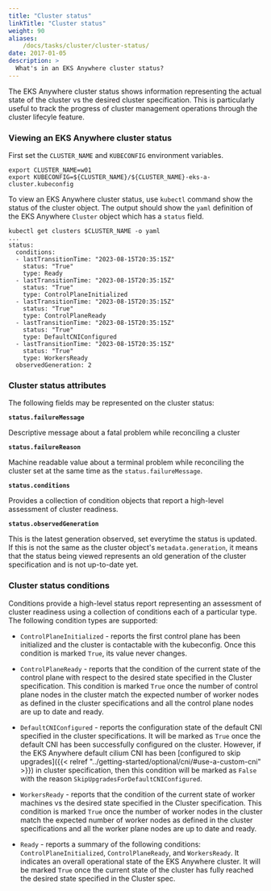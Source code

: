 ```yaml
---
title: "Cluster status"
linkTitle: "Cluster status"
weight: 90
aliases:
    /docs/tasks/cluster/cluster-status/
date: 2017-01-05
description: >
  What's in an EKS Anywhere cluster status?
---
```


The EKS Anywhere cluster status shows information representing the actual state of the cluster vs the desired cluster specification. This is particularly useful to track the progress of cluster management operations through the cluster lifecyle feature.

### Viewing an EKS Anywhere cluster status

First set the `CLUSTER_NAME` and `KUBECONFIG` environment variables.

```
export CLUSTER_NAME=w01
export KUBECONFIG=${CLUSTER_NAME}/${CLUSTER_NAME}-eks-a-cluster.kubeconfig
```

To view an EKS Anywhere cluster status, use `kubectl` command show the status of the cluster object.
The output should show the `yaml` definition of the EKS Anywhere `Cluster` object which has a `status` field.

```
kubectl get clusters $CLUSTER_NAME -o yaml
...
status:
  conditions:
  - lastTransitionTime: "2023-08-15T20:35:15Z"
    status: "True"
    type: Ready
  - lastTransitionTime: "2023-08-15T20:35:15Z"
    status: "True"
    type: ControlPlaneInitialized
  - lastTransitionTime: "2023-08-15T20:35:15Z"
    status: "True"
    type: ControlPlaneReady
  - lastTransitionTime: "2023-08-15T20:35:15Z"
    status: "True"
    type: DefaultCNIConfigured
  - lastTransitionTime: "2023-08-15T20:35:15Z"
    status: "True"
    type: WorkersReady
  observedGeneration: 2
```

### Cluster status attributes

The following fields may be represented on the cluster status:

**`status.failureMessage`**

Descriptive message about a fatal problem while reconciling a cluster

**`status.failureReason`**

Machine readable value about a terminal problem while reconciling the cluster set at the same time as the `status.failureMessage`.

**`status.conditions`**

Provides a collection of condition objects that report a high-level assessment of cluster readiness.

**`status.observedGeneration`**

This is the latest generation observed, set everytime the status is updated. If this is not the same as the cluster object's `metadata.generation`, it means that the status being viewed represents an old generation of the cluster specification and is not up-to-date yet. 

### Cluster status conditions

Conditions provide a high-level status report representing an assessment of cluster readiness using a collection of conditions each of a particular type. The following condition types are supported:

  * `ControlPlaneInitialized` - reports the first control plane has been initialized and the cluster is contactable with the kubeconfig. Once this condition is marked `True`, its value never changes.

  * `ControlPlaneReady` -  reports that the condition of the current state of the control plane with respect to the desired state specified in the Cluster specification. This condition is marked `True` once the number of control plane nodes in the cluster match the expected number of worker nodes as defined in the cluster specifications and all the control plane nodes are up to date and ready.

  * `DefaultCNIConfigured` - reports the configuration state of the default CNI specified in the cluster specifications. It will be marked as `True` once the default CNI has been successfully configured on the cluster. 
  However, if the EKS Anywhere default cilium CNI has been [configured to skip upgrades]({{< relref "../getting-started/optional/cni/#use-a-custom-cni" >}}) in cluster specification, then this condition will be marked as `False` with the reason `SkipUpgradesForDefaultCNIConfigured`.

  * `WorkersReady` - reports that the condition of the current state of worker machines vs the desired state specified in the Cluster specification. This condition is marked `True` once the number of worker nodes in the cluster match the expected number of worker nodes as defined in the cluster specifications and all the worker plane nodes are up to date and ready.

  * `Ready` - reports a summary of the following conditions: `ControlPlaneInitialized`, `ControlPlaneReady`, and `WorkersReady`. It indicates an overall operational state of the EKS Anywhere cluster. It will be marked `True` once the current state of the cluster has fully reached the desired state specified in the Cluster spec.


